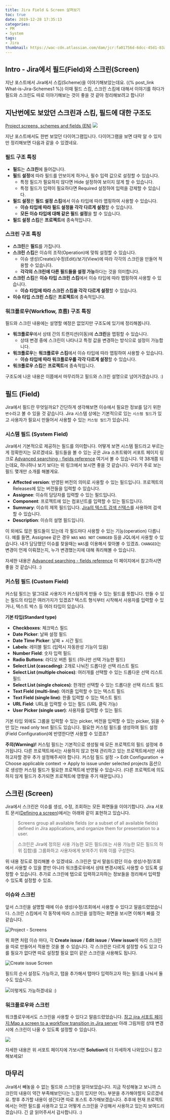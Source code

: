 ```yaml
---
title: Jira Field & Screen 살펴보기
toc: true
date: 2019-12-28 17:35:13
categories:
- PM
- System
tags:
- Jira
thumbnail: https://wac-cdn.atlassian.com/dam/jcr:fa01756d-6dcc-45d1-83ab-696fbfeb074f/Jira-icon-blue.svg?cdnVersion=696
---
```


## Intro - Jira에서 필드(Field)와 스크린(Screen)

지난 포스트에서 Jira에서 스킴(Scheme)을 이야기해보았는데요. ({% post_link What-is-Jira-Schemes1 %})
이때 필드 스킴, 스크린 스킴에 대해서 이야기를 하다가 필드와 스크린도 따로 이야기해보는 것이 좋을 것 같아 정리해보려고 합니다!

## 지난번에도 보았던 스크린과 스킴, 필드에 대한 구조도

[Project screens, schemes and fields (EN)](https://confluence.atlassian.com/adminjiraserver/project-screens-schemes-and-fields-938847220.html)
![](https://confluence.atlassian.com/adminjiraserver/files/938847220/938847221/1/1507216023026/fields_diagram.png)

지난 포스트에서도 한번 보았던 다이어그램입니다.
다이어그램을 보면 대략 알 수 있지만 정리해보면 다음과 같을 수 있겠네요.

### 필드 구조 특징

- **필드**는 **스크린**에 들어갑니다.
- **필드 설정**에 따라 필드를 안보이게 하거나, 필수 입력 값으로 설정할 수 있습니다.
  - 특정 필드가 필요하지 않다면 Hide 설정하여 보이지 않게 할 수 있습니다.
  - 특정 필드가 입력이 필요하다면 Required 설정하여 입력을 강제할 수 있습니다.
- **필드 설정**은 **필드 설정 스킴**에서 이슈 타입에 따라 맵핑하여 사용할 수 있습니다.
  - **이슈 타입에 따라 필드 설정을 각각 다르게 설정**할 수 있습니다.
  - **모든 이슈 타입에 대해 같은 필드 설정**을 할 수 있습니다.
- **필드 설정 스킴**은 **프로젝트**에 종속적입니다.

### 스크린 구조 특징

- **스크린**은 **필드**를 가집니다.
- **스크린 스킴**은 이슈의 조작(Operation)에 맞춰 설정할 수 있습니다.
  - 이슈 생성(Create)/수정(Edit)/보기(View)에 따라 각각의 스크린을 만들어 적용할 수 있습니다.
  - **각각의 스크린에 다른 필드들을 설정 가능**하다는 것을 의미합니다.
- **스크린 스킴**은 **이슈 타입 스크린 스킴**에서 이슈 타입에 따라 맵핑하여 사용할 수 있습니다.
  - **이슈 타입에 따라 스크린 스킴을 각각 다르게 설정**할 수 있습니다.
- **이슈 타입 스크린 스킴**은 **프로젝트**에 종속적입니다.

### 워크플로우(Workflow, 흐름) 구조 특징

필드와 스크린 내용에는 설명할 예정은 없었지만 구조도에 있기에 정리해봅니다.

- **워크플로우**에서 상태 간의 트랜지션(이동)에 **스크린**을 맵핑할 수 있습니다.
  - 상태 변경 중에 스크린이 나타나고 특정 값을 변경하는 방식으로 설정이 가능합니다.
- **워크플로우**는 **워크플로우 스킴**에서 이슈 타입에 따라 맵핑하여 사용할 수 있습니다.
  - **이슈 타입에 따라 워크플로우를 각각 다르게 설정**할 수 있습니다.
- **워크플로우 스킴**은 **프로젝트**에 종속적입니다.

구조도에 나온 내용은 이쯤에서 마무리하고 필드와 스크린 설명으로 넘어가겠습니다. :)

## 필드 (Field)

Jira에서 필드란 무엇일까요?
간단하게 생각해보면 이슈에서 필요한 정보를 담기 위한 `변수`라고 볼 수 있을 것 같습니다.
Jira 시스템 상에는 기본적으로 있는 `시스템 필드`가 있고 사용자가 필요시 만들어서 사용할 수 있는 `커스텀 필드`가 있습니다.

### 시스템 필드 (System Field)

Jira에서 기본적으로 제공하는 필드를 의미합니다. 어떻게 보면 시스템 필드라고 부르는게 정확한지는 모르겠네요.
필드들을 볼 수 있는 곳은 Jira 소프트웨어 서포트 페이지 링크로 [Advanced searching - fields reference](https://confluence.atlassian.com/jirasoftwareserver/advanced-searching-fields-reference-939938743.html) 여기서 볼 수 있습니다.
약 38개쯤 되는데요, 하나하나 보기 보다는 위 링크에서 보시면 좋을 것 같습니다. 우리가 주로 보는 필드 몇개만 소개를 해볼게요.

- **Affected version**: 반영된 버전의 의미로 사용할 수 있는 필드입니다. 프로젝트의 Releases에 있는 버전들을 입력할 수 있습니다.
- **Assignee**: 이슈의 담당자를 입력할 수 있는 필드입니다.
- **Component**: 프로젝트에 있는 컴포넌트를 입력할 수 있는 필드입니다.
- **Summary**: 이슈의 제목 필드입니다. [Jira의 텍스트 검색 신텍스](https://confluence.atlassian.com/jirasoftwareserver/search-syntax-for-text-fields-939938747.html)를 사용하여 검색할 수 있습니다.
- **Description**: 이슈의 설명 필드입니다.

이 외에도 많은 필드들이 있는데 각 필드마다 사용할 수 있는 기능(operation) 다릅니다.
예를 들면, Assignee 같은 경우 `WAS` `WAS NOT` `CHANGED` 등을 JQL에서 사용할 수 있습니다.
내가 담당했던 이슈를 찾을때는 `WAS`를 이용해서 찾아볼 수 있겠죠.
`CHANGED`는 변경이 언제 이뤄졌는지, 누가 변경했는지에 대해 쿼리해볼 수 있습니다.

자세한 내용은 [Advanced searching - fields reference](https://confluence.atlassian.com/jirasoftwareserver/advanced-searching-fields-reference-939938743.html) 이 페이지에서 참고하시면 좋을 것 같습니다. :)

### 커스텀 필드 (Custom Field)

커스텀 필드는 말그대로 사용자가 커스텀하게 만들 수 있는 필드를 뜻합니다.
만들 수 있는 필드의 타입은 여러가지가 있겠죠? 텍스트 형식부터 시작해서 사용자를 입력할 수 있거나, 텍스트 박스 등 여러 타입이 있습니다.

**기본 타입(Standard type)**

- **Checkboxes**: 체크박스 필드
- **Date Picker**: 날짜 설정 필드
- **Date Time Picker**: 날짜 + 시간 필드
- **Labels**: 레이블 필드 (입력시 자동완성 기능이 있음)
- **Number Field**: 숫자 입력 필드
- **Radio Buttons**: 라디오 버튼 필드 (하나만 선택 가능한 필드)
- **Select List (cascading)**: 2개로 나눠진 드롭다운 선택 리스트 필드
- **Select List (multiple choices)**: 여러개를 선택할 수 있는 드롭다운 선택 리스트 필드
- **Select List (single choices)**: 한개만 선택할 수 있는 드롭다운 선택 리스트 필드
- **Text Field (multi-line)**: 여러줄 입력할 수 있는 텍스트 필드
- **Text Field (single line)**: 한줄 입력할 수 있는 텍스트 필드
- **URL Field**: URL을 입력할 수 있는 필드 (URL 클릭 가능)
- **User Picker (single user)**: 사용자를 입력할 수 있는 필드

기본 타입 외에도 그룹을 입력할 수 있는 picker, 버전을 입력할 수 있는 picker, 읽을 수만 있는 read only text 필드도 있습니다.
필요한 커스텀 필드를 생성하여 필드 설정(Field Configuration)에 반영한다면 사용할 수 있겠죠?

**주의(Warning)!**
커스텀 필드는 기본적으로 생성될 때 모든 프로젝트의 필드 설정에 추가됩니다.
다른 프로젝트에서는 사용하지 않고 현재 관리하고 있는 프로젝트에서만 사용하고자할 경우 추가 설정해주셔야 합니다.
커스텀 필드 설정 -> Edit Configuration -> Choose applicable context -> Apply to issue under selected projects 옵션으로
생성한 커스텀 필드가 필요한 프로젝트에 반영될 수 있습니다. (다른 프로젝트에 의도하지 않게 필드가 추가되면 프로젝트에 영향을 주기 때문입니다.)

## 스크린 (Screen)

Jira에서 스크린은 이슈를 생성, 수정, 조회하는 모든 화면들을 이야기합니다.
Jira 서포트 문서([Defining a screen](https://confluence.atlassian.com/adminjiraserver/defining-a-screen-938847288.html))에서는 아래와 같이 표현하고 있습니다.

> Screens group all available fields (or a subset of all available fields) defined in Jira applications, and organize them for presentation to a user.

> 스크린은 Jira에 정의된 사용 가능한 모든 필드(또는 사용 가능한 모든 필드의 하위 집합)를 그룹화하고 사용자에게 보여주기 위해 이를 구성한다.

위 내용 정도로 정리해볼 수 있겠네요.
스크린은 앞서 말씀드렸던 이슈 생성/수정/조회에서 사용할 수 있을 뿐만 아니라 워크플로우에서 상태 변경시에도 사용할 수 있도록 설정할 수 있습니다.
추가로 스크린에 탭으로 입력하고자하는 정보들을 정리해서 입력할 수 있도록 설정할 수 있죠.

### 이슈와 스크린

앞서 스크린을 설명할 때에 이슈 생성/수정/조회에서 사용할 수 있다고 말씀드렸었습니다.
스크린 스킴에서 각 동작에 따라 스크린을 설정하는 화면을 보시면 이해가 빠를 것 같습니다.

![Project - Screens](https://user-images.githubusercontent.com/5077086/70859786-2ff10b80-1f5c-11ea-94ac-07b2c451eb01.png)

위 화면 처럼 이슈 마다, 각 **Create issue** / **Edit issue** / **View issue**에 따라 스크린을 따로 만들어서 적용한 것을 볼 수 있습니다.
각 스크린은 다르게 설정할 수도 있고 다를 필요가 없다면 따로 설정할 필요 없이 같은 스크린을 사용해도 됩니다.

![Create issue Screen](https://user-images.githubusercontent.com/5077086/70859936-3ed8bd80-1f5e-11ea-9f9d-edf125bfc2de.png)

필드의 순서 설정도 가능하고, 탭을 추가해서 탭마다 입력하고자 하는 필드를 나눠서 둘 수도 있습니다.

![이렇게도 가능하겠네요 :)](https://confluence.atlassian.com/jirakb/files/874785568/874787137/1/1488529470182/image2017-3-3+16%3A24%3A21.png)

### 워크플로우와 스크린

워크플로우에서도 스크린을 사용할 수 있다고 말씀드렸었습니다. [참고 jira 서포트 페이지:Map a screen to a workflow transition in Jira server](https://confluence.atlassian.com/jirakb/map-a-screen-to-a-workflow-transition-in-jira-server-720634253.html)
아래 그림처럼 상태 변경시에 스크린이 나올 수 있도록 설정할 수 있습니다.

![](https://confluence.atlassian.com/jirakb/files/720634253/720634279/1/1425969251461/resolution_screen_transition.png)

자세한 내용은 위 서포트 페이지에 가보시면 **Solution**에 더 자세하게 나와있으니 참고해보세요!

## 마무리

Jira에서 빼놓을 수 없는 필드와 스크린을 알아보았습니다.
지금 작성해놓고 보니까 스크린의 내용이 약간 부족해보인다는 느낌이 있지만 어느 부분을 추가해야할지 모르겠네요. 향후 추가할 내용이 생긴다면 따로 포스트 추가해보겠습니다.
추후에 현재 프로젝트에서는 어떤 필드를 사용하고 있고 어떻게 스크린을 구성해서 사용하고 있는지 보여드리겠습니다.
긴 글 읽어주셔서 감사합니다. :)

